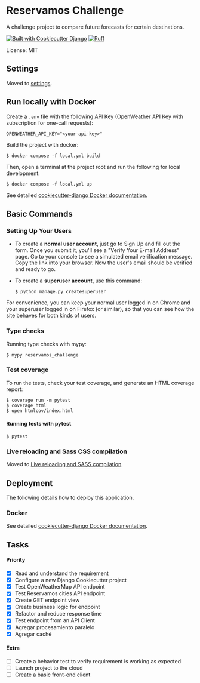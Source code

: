 # Reservamos Challenge

A challenge project to compare future forecasts for certain destinations.

[![Built with Cookiecutter Django](https://img.shields.io/badge/built%20with-Cookiecutter%20Django-ff69b4.svg?logo=cookiecutter)](https://github.com/cookiecutter/cookiecutter-django/)
[![Ruff](https://img.shields.io/endpoint?url=https://raw.githubusercontent.com/astral-sh/ruff/main/assets/badge/v2.json)](https://github.com/astral-sh/ruff)

License: MIT

## Settings

Moved to [settings](http://cookiecutter-django.readthedocs.io/en/latest/settings.html).

## Run locally with Docker

Create a `.env` file with the following API Key (OpenWeather API Key with subscription for one-call requests):

    OPENWEATHER_API_KEY="<your-api-key>"

Build the project with docker:

    $ docker compose -f local.yml build

Then, open a terminal at the project root and run the following for local development:

    $ docker compose -f local.yml up

See detailed [cookiecutter-django Docker documentation](https://cookiecutter-django.readthedocs.io/en/latest/developing-locally-docker.html).

## Basic Commands

### Setting Up Your Users

- To create a **normal user account**, just go to Sign Up and fill out the form. Once you submit it, you'll see a "Verify Your E-mail Address" page. Go to your console to see a simulated email verification message. Copy the link into your browser. Now the user's email should be verified and ready to go.

- To create a **superuser account**, use this command:

      $ python manage.py createsuperuser

For convenience, you can keep your normal user logged in on Chrome and your superuser logged in on Firefox (or similar), so that you can see how the site behaves for both kinds of users.

### Type checks

Running type checks with mypy:

    $ mypy reservamos_challenge

### Test coverage

To run the tests, check your test coverage, and generate an HTML coverage report:

    $ coverage run -m pytest
    $ coverage html
    $ open htmlcov/index.html

#### Running tests with pytest

    $ pytest

### Live reloading and Sass CSS compilation

Moved to [Live reloading and SASS compilation](https://cookiecutter-django.readthedocs.io/en/latest/developing-locally.html#sass-compilation-live-reloading).

## Deployment

The following details how to deploy this application.

### Docker

See detailed [cookiecutter-django Docker documentation](http://cookiecutter-django.readthedocs.io/en/latest/deployment-with-docker.html).

## Tasks

#### Priority
- [x] Read and understand the requirement
- [x] Configure a new Django Cookiecutter project
- [x] Test OpenWeatherMap API endpoint
- [x] Test Reservamos cities API endpoint
- [x] Create GET endpoint view
- [x] Create business logic for endpoint
- [x] Refactor and reduce response time
- [x] Test endpoint from an API Client
- [x] Agregar procesamiento paralelo
- [x] Agregar caché

#### Extra
- [ ] Create a behavior test to verify requirement is working as expected
- [ ] Launch project to the cloud
- [ ] Create a basic front-end client
